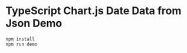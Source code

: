 TypeScript Chart.js Date Data from Json Demo
============================================

```
npm install
npm run demo
```
